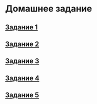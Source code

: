 # Домашнее задание

## [Задание 1](task1.md)

## [Задание 2](task2.md)

## [Задание 3](task3.md)

## [Задание 4](task4.md)

## [Задание 5](task5.md)
